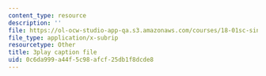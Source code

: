 ```yaml
---
content_type: resource
description: ''
file: https://ol-ocw-studio-app-qa.s3.amazonaws.com/courses/18-01sc-single-variable-calculus-fall-2010/0c6da999a44f5c98afcf25db1f8dcde8_kCPVBl953eY.vtt
file_type: application/x-subrip
resourcetype: Other
title: 3play caption file
uid: 0c6da999-a44f-5c98-afcf-25db1f8dcde8
---
```

